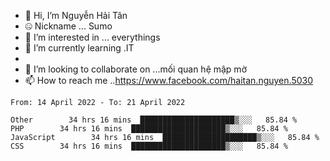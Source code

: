 - 👋 Hi, I’m Nguyễn Hải Tân
- 🤐 Nickname ... Sumo
- 👀 I’m interested in ... everythings
- 🌱 I’m currently learning .IT
- 
- 💞️ I’m looking to collaborate on ...mối quan hệ mập mờ
- 📫 How to reach me ..https://www.facebook.com/haitan.nguyen.5030
<!---
nguyenhaitan240702/nguyenhaitan240702 is a ✨ special ✨ repository because its `README.md` (this file) appears on your GitHub profile.
You can click the Preview link to take a look at your changes.
--->
<!--START_SECTION:waka-->

```text
From: 14 April 2022 - To: 21 April 2022

Other        34 hrs 16 mins  █████████████████████▒░░░   85.84 %
PHP        34 hrs 16 mins  █████████████████████▒░░░   85.84 %
JavaScript        34 hrs 16 mins  █████████████████████▒░░░   85.84 %
CSS        34 hrs 16 mins  █████████████████████▒░░░   85.84 %
```

<!--END_SECTION:waka-->
